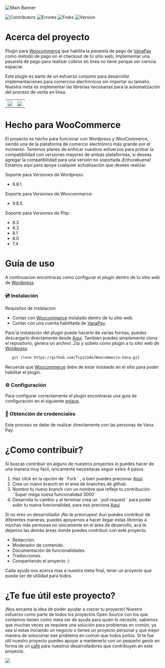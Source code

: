 ![Main Banner](https://tipi-pod.sfo3.cdn.digitaloceanspaces.com/github/Woo-Vana/woo-van.jpg)

![Contributors](https://img.shields.io/github/contributors/TipiCode/WooCommerce-Vana?color=%2349C8F1&label=Contribuidores&style=for-the-badge)
![Errores](https://img.shields.io/github/issues/TipiCode/WooCommerce-Vana?color=%23F99D25&style=for-the-badge)
![Froks](https://img.shields.io/github/forks/TipiCode/WooCommerce-Vana?color=%2349C8F1&style=for-the-badge)
![Version](https://img.shields.io/github/v/release/TipiCode/WooCommerce-Vana?color=%23F99D25&label=Ultima%20versi%C3%B3n&style=for-the-badge)

# Acerca del proyecto
Plugin para [Woocommerce](https://woocommerce.com/) que habilita la pasarela de pago de [VanaPay](https://www.vana.gt/pay) como método de pago en el checkout de tú sitio web, implementar una pasarela de pago para realizar cobros en linea no tiene porque ser ciencia espacial.

Este plugin es parte de un esfuerzo conjunto para desarrollar implementaciones para comercios electrónicos sin importar su tamaño. Nuestra meta es implementar las librerías necesarias para la automatización del proceso de venta en línea.

<table>
<tr>
<th align="center">
<a href="https://github.com/TipiCode/WooCommerce-Vana/issues">
<img src="https://tipi-pod.sfo3.cdn.digitaloceanspaces.com/github%2Fissue-report.jpg">
</a>
</th>
<th align="center">
<a href="https://github.com/TipiCode/WooCommerce-Vana/pulls">
<img src="https://tipi-pod.sfo3.cdn.digitaloceanspaces.com/github%2Ffeature-request.jpg">
</a>
</th>
</tr>
</table>

# Hecho para WooCommerce
El proyecto es hecho para funcionar con Wordpress y WooCommerce, siendo una de la plataforma de comercio electrónico más grande por el momento. Tenemos planes de enfocar nuestros esfuerzos para probar la compatibilidad con versiones mayores de ambas plataformas, si deseas agregar la compatibilidad para una versión no soportada ¡Enhorabuena! Estamos aquí para apoya cualquier actualización que desees realizar.

Soporte para Versiones de Wordpress:
- 6.8.1

Soporte para Versiones de Woocommerce:
- 9.8.5

Soporte para Versiones de Php:
- 8.3
- 8.2
- 8.1
- 8.0
- 7.4

# Guía de uso
A continuacion encontraras como configurar el plugin dentro de tu sitio web de [Wordpress](https://wordpress.com/).

### 💿 Instalación
Requisitos de instalacion
- Contar con [Woocommerce](https://woocommerce.com/) instalado dentro de tu sitio web.
- Contar con una cuenta habilitada de [VanaPay](https://www.vana.gt/pay).

Para la instalación del plugin puede hacerlo de varias formas, puedes descargarlo directamente desde [Aquí](https://github.com/TipiCode/WooCommerce-Vana/archive/refs/heads/main.zip).
Tambien puedes simplemente clona el repositorio, genera un archivo .Zip y súbelo como plugin a tu sitio web de [Wordpress](https://wordpress.com/)
```sh
   git clone https://github.com/TipiCode/Woocommerce-Vana.git
```
Recuerda que [Woocommerce](https://woocommerce.com/) debe de estar instalado en el sitio para poder habilitar el plugin.

### ⚙️ Configuración
Para configurar correctamente el plugin encontraras una guía de configuración en el siguiente [enlace](https://blog.codingtipi.com/como-aceptar-pagos-con-tarjeta-desde-woocommerce-con-vana-pay/).

### 🔑 Obtención de credenciales
Este proceso se debe de realizar directamente con las personas de Vana Pay.

# ¿Como contribuir?
Si buscas contribuir en alguno de nuestros proyectos lo puedes hacer de una manera muy fácil, únicamente necesitaras seguir estos 4 pasos.

1. Haz click en la opción de ¨Fork¨ , o bien puedes precionar [Aquí](https://github.com/TipiCode/WooCommerce-Vana/fork)
2. Crea un nuevo branch en el area de branches de github.
3. Nombre tu nuevo branch con un nombre que refleje tu contribución ¨Super mega nueva funcionalidad 3000¨
4. Desarrolla tu cambio y al terminar crea un ¨pull request¨ para poder subir tu nueva funcionalidad, para eso preciona [Aquí](https://github.com/TipiCode/WooCommerce-Vana/pulls)

Si no eres un desarrollador ¡No te preocupes! Aun puedes contribuir de diferentes maneras, puedes apoyarnos a hacer llegar estas librerías a muchas más personas no únicamente en el área de desarrollo, acá te dejamos las demás áreas donde puedes contribuir con este proyecto.

- Redacción.
- Moderador de contenido.
- Documentación de funcionalidades.
- Traducciones.
- Compartiendo el proyecto :)

Cada ayuda nos acerca mas a nuestra meta final, tener un proyecto que pueda ser de utilidad para todos.

# ¿Te fue útil este proyecto?
¡Nos encanta la idea de poder ayudar a crecer tu proyecto! Nuestro esfuerzo como parte de todos los proyectos Open Source con los que contamos tienen como meta ser de ayuda para quien lo necesite, sabemos que muchas veces se requiere una solución para problemas en común, ya sea si estas iniciando un negocio o tienes un proyecto personal y que mejor manera de solucionar ese problema en común que todos juntos.  Si te fue útil nuestro proyecto puedes apoyar a mantenerlo con un pequeño gesto en forma de un [café](https://app.recurrente.com/s/aurora-u2u7iw/cafe-grande-con-leche) para nuestros desarrolladores que contribuyen en este proyecto.

<a href="https://app.recurrente.com/s/aurora-u2u7iw/cafe-grande-con-leche">
<img src="https://tipi-pod.sfo3.cdn.digitaloceanspaces.com/github%2FBuy%20me%20a%20coffee.jpg">
</a>

